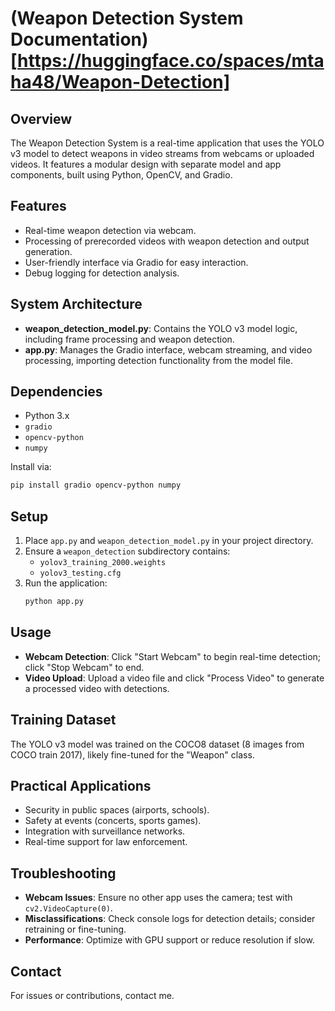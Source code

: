 # (Weapon Detection System Documentation)[https://huggingface.co/spaces/mtaha48/Weapon-Detection]

## Overview
The Weapon Detection System is a real-time application that uses the YOLO v3 model to detect weapons in video streams from webcams or uploaded videos. It features a modular design with separate model and app components, built using Python, OpenCV, and Gradio.

## Features
- Real-time weapon detection via webcam.
- Processing of prerecorded videos with weapon detection and output generation.
- User-friendly interface via Gradio for easy interaction.
- Debug logging for detection analysis.

## System Architecture
- **weapon_detection_model.py**: Contains the YOLO v3 model logic, including frame processing and weapon detection.
- **app.py**: Manages the Gradio interface, webcam streaming, and video processing, importing detection functionality from the model file.

## Dependencies
- Python 3.x
- `gradio`
- `opencv-python`
- `numpy`

Install via:
```bash
pip install gradio opencv-python numpy
```

## Setup
1. Place `app.py` and `weapon_detection_model.py` in your project directory.
2. Ensure a `weapon_detection` subdirectory contains:
   - `yolov3_training_2000.weights`
   - `yolov3_testing.cfg`
3. Run the application:
   ```bash
   python app.py
   ```

## Usage
- **Webcam Detection**: Click "Start Webcam" to begin real-time detection; click "Stop Webcam" to end.
- **Video Upload**: Upload a video file and click "Process Video" to generate a processed video with detections.

## Training Dataset
The YOLO v3 model was trained on the COCO8 dataset (8 images from COCO train 2017), likely fine-tuned for the "Weapon" class.

## Practical Applications
- Security in public spaces (airports, schools).
- Safety at events (concerts, sports games).
- Integration with surveillance networks.
- Real-time support for law enforcement.

## Troubleshooting
- **Webcam Issues**: Ensure no other app uses the camera; test with `cv2.VideoCapture(0)`.
- **Misclassifications**: Check console logs for detection details; consider retraining or fine-tuning.
- **Performance**: Optimize with GPU support or reduce resolution if slow.

## Contact
For issues or contributions, contact me.
